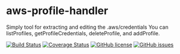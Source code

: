 # aws-profile-handler
Simply tool for extracting and editing the .aws/credentials
You can listProfiles, getProfileCredentials, deleteProfile, and addProfile.

[![Build Status](https://travis-ci.org/novking/aws-profile-handler.svg?branch=master)](https://travis-ci.org/novking/aws-profile-handler)
[![Coverage Status](https://coveralls.io/repos/github/novking/aws-profile-handler/badge.svg?branch=master)](https://coveralls.io/github/novking/aws-profile-handler?branch=master)
[![GitHub license](https://img.shields.io/github/license/novking/aws-profile-handler.svg)](https://github.com/novking/aws-profile-handler/blob/master/LICENSE)
[![GitHub issues](https://img.shields.io/github/issues/novking/aws-profile-handler.svg)](https://github.com/novking/aws-profile-handler/issues)